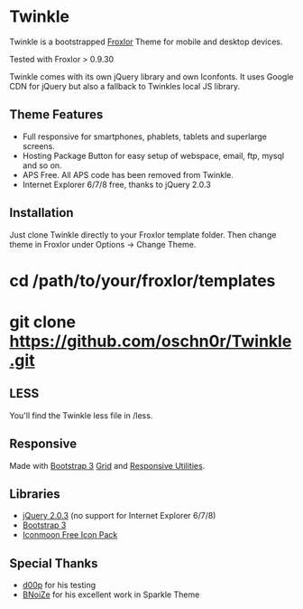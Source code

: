 Twinkle
=======

Twinkle is a bootstrapped [Froxlor](http://www.froxlor.org/) Theme for mobile and desktop devices.

Tested with Froxlor > 0.9.30

Twinkle comes with its own jQuery library and own Iconfonts. It uses Google CDN for jQuery but also 
a fallback to Twinkles local JS library.

Theme Features
---------------

- Full responsive for smartphones, phablets, tablets and superlarge screens.
- Hosting Package Button for easy setup of webspace, email, ftp, mysql and so on.
- APS Free. All APS code has been removed from Twinkle.
- Internet Explorer 6/7/8 free, thanks to jQuery 2.0.3

Installation
-------------

Just clone Twinkle directly to your Froxlor template folder. Then change theme in Froxlor under Options -> Change Theme.

   # cd /path/to/your/froxlor/templates
   # git clone https://github.com/oschn0r/Twinkle.git 

LESS
----
You'll find the Twinkle less file in /less.

Responsive
----------

Made with [Bootstrap 3](http://getbootstrap.com/) [Grid](http://getbootstrap.com/css/#grid) and [Responsive Utilities](http://getbootstrap.com/css/#responsive-utilities).

Libraries
---------

- [jQuery 2.0.3](http://jquery.com/download/) (no support for Internet Explorer 6/7/8)
- [Bootstrap 3](http://getbootstrap.com/)
- [Iconmoon Free Icon Pack](http://icomoon.io/)

Special Thanks
--------------

- [d00p](https://github.com/d00p) for his testing
- [BNoiZe](https://github.com/BNoiZe) for his excellent work in Sparkle Theme